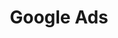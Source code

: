 ---
id: esquire-ads-metrics-googleads
title: Google Ads
sidebar_label: Google Ads
slug: /esquire/ads_metrics/googleads
---